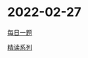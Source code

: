 # 2022-02-27

[每日一题](https://github.com/shfshanyue/Daily-Question/issues)

[精读系列](https://github.com/ascoders/weekly)